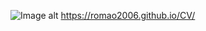 ![Image alt](https://github.com/Romao2006/CV/pages/images/Резюме.png)
https://romao2006.github.io/CV/
